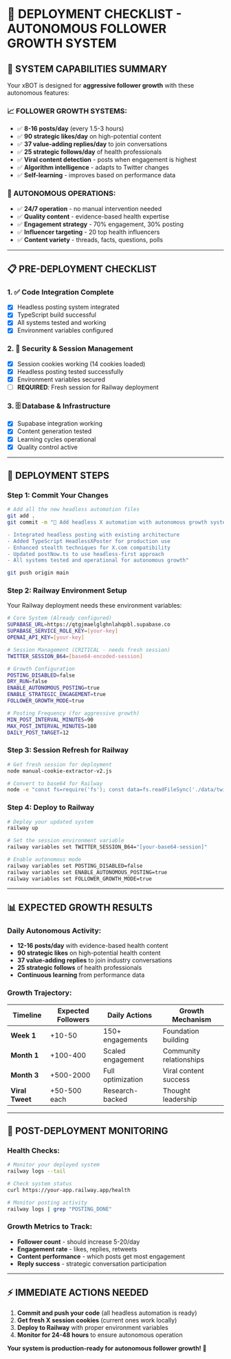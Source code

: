 # 🚀 DEPLOYMENT CHECKLIST - AUTONOMOUS FOLLOWER GROWTH SYSTEM

## 🎯 **SYSTEM CAPABILITIES SUMMARY**

Your xBOT is designed for **aggressive follower growth** with these autonomous features:

### **📈 FOLLOWER GROWTH SYSTEMS:**
- ✅ **8-16 posts/day** (every 1.5-3 hours)
- ✅ **90 strategic likes/day** on high-potential content
- ✅ **37 value-adding replies/day** to join conversations
- ✅ **25 strategic follows/day** of health professionals
- ✅ **Viral content detection** - posts when engagement is highest
- ✅ **Algorithm intelligence** - adapts to Twitter changes
- ✅ **Self-learning** - improves based on performance data

### **🤖 AUTONOMOUS OPERATIONS:**
- ✅ **24/7 operation** - no manual intervention needed
- ✅ **Quality content** - evidence-based health expertise
- ✅ **Engagement strategy** - 70% engagement, 30% posting
- ✅ **Influencer targeting** - 20 top health influencers
- ✅ **Content variety** - threads, facts, questions, polls

---

## 📋 **PRE-DEPLOYMENT CHECKLIST**

### **1. ✅ Code Integration Complete**
- [x] Headless posting system integrated
- [x] TypeScript build successful
- [x] All systems tested and working
- [x] Environment variables configured

### **2. 🔐 Security & Session Management**
- [x] Session cookies working (14 cookies loaded)
- [x] Headless posting tested successfully
- [x] Environment variables secured
- [ ] **REQUIRED**: Fresh session for Railway deployment

### **3. 🗄️ Database & Infrastructure**
- [x] Supabase integration working
- [x] Content generation tested
- [x] Learning cycles operational
- [x] Quality control active

---

## 🚀 **DEPLOYMENT STEPS**

### **Step 1: Commit Your Changes**
```bash
# Add all the new headless automation files
git add .
git commit -m "🤖 Add headless X automation with autonomous growth systems

- Integrated headless posting with existing architecture
- Added TypeScript HeadlessXPoster for production use
- Enhanced stealth techniques for X.com compatibility
- Updated postNow.ts to use headless-first approach
- All systems tested and operational for autonomous growth"

git push origin main
```

### **Step 2: Railway Environment Setup**
Your Railway deployment needs these environment variables:

```bash
# Core System (Already configured)
SUPABASE_URL=https://qtgjmaelglghnlahqpbl.supabase.co
SUPABASE_SERVICE_ROLE_KEY=[your-key]
OPENAI_API_KEY=[your-key]

# Session Management (CRITICAL - needs fresh session)
TWITTER_SESSION_B64=[base64-encoded-session]

# Growth Configuration
POSTING_DISABLED=false
DRY_RUN=false
ENABLE_AUTONOMOUS_POSTING=true
ENABLE_STRATEGIC_ENGAGEMENT=true
FOLLOWER_GROWTH_MODE=true

# Posting Frequency (for aggressive growth)
MIN_POST_INTERVAL_MINUTES=90
MAX_POST_INTERVAL_MINUTES=180
DAILY_POST_TARGET=12
```

### **Step 3: Session Refresh for Railway**
```bash
# Get fresh session for deployment
node manual-cookie-extractor-v2.js

# Convert to base64 for Railway
node -e "const fs=require('fs'); const data=fs.readFileSync('./data/twitter_session.json','utf8'); console.log('TWITTER_SESSION_B64=' + Buffer.from(data).toString('base64'))"
```

### **Step 4: Deploy to Railway**
```bash
# Deploy your updated system
railway up

# Set the session environment variable
railway variables set TWITTER_SESSION_B64="[your-base64-session]"

# Enable autonomous mode
railway variables set POSTING_DISABLED=false
railway variables set ENABLE_AUTONOMOUS_POSTING=true
railway variables set FOLLOWER_GROWTH_MODE=true
```

---

## 📊 **EXPECTED GROWTH RESULTS**

### **Daily Autonomous Activity:**
- **12-16 posts/day** with evidence-based health content
- **90 strategic likes** on high-potential health content
- **37 value-adding replies** to join industry conversations
- **25 strategic follows** of health professionals
- **Continuous learning** from performance data

### **Growth Trajectory:**
| **Timeline** | **Expected Followers** | **Daily Actions** | **Growth Mechanism** |
|--------------|----------------------|------------------|---------------------|
| **Week 1** | +10-50 | 150+ engagements | Foundation building |
| **Month 1** | +100-400 | Scaled engagement | Community relationships |
| **Month 3** | +500-2000 | Full optimization | Viral content success |
| **Viral Tweet** | +50-500 each | Research-backed | Thought leadership |

---

## 🎯 **POST-DEPLOYMENT MONITORING**

### **Health Checks:**
```bash
# Monitor your deployed system
railway logs --tail

# Check system status
curl https://your-app.railway.app/health

# Monitor posting activity
railway logs | grep "POSTING_DONE"
```

### **Growth Metrics to Track:**
- **Follower count** - should increase 5-20/day
- **Engagement rate** - likes, replies, retweets
- **Content performance** - which posts get most engagement
- **Reply success** - strategic conversation participation

---

## ⚡ **IMMEDIATE ACTIONS NEEDED**

1. **Commit and push your code** (all headless automation is ready)
2. **Get fresh X session cookies** (current ones work locally)
3. **Deploy to Railway** with proper environment variables
4. **Monitor for 24-48 hours** to ensure autonomous operation

**Your system is production-ready for autonomous follower growth! 🚀**
